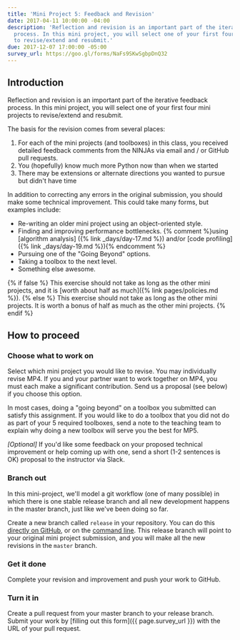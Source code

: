 ```yaml
---
title: 'Mini Project 5: Feedback and Revision'
date: 2017-04-11 10:00:00 -04:00
description: 'Reflection and revision is an important part of the iterative feedback
  process. In this mini project, you will select one of your first four mini projects
  to revise/extend and resubmit.'
due: 2017-12-07 17:00:00 -05:00
survey_url: https://goo.gl/forms/NaFs9SKwSgbpDnQ32
---
```


## Introduction

Reflection and revision is an important part of the iterative feedback
process. In this mini project, you will select one of your first four mini
projects to revise/extend and resubmit.

The basis for the revision comes from several places:

1. For each of the mini projects (and toolboxes) in this class, you received detailed feedback comments from the NINJAs via email and / or GitHub pull requests.
2. You (hopefully) know much more Python now than when we started
3. There may be extensions or alternate directions you wanted to pursue but didn't have time

In addition to correcting any errors in the original submission, you should
make some technical improvement. This could take many forms, but examples
include:

* Re-writing an older mini project using an object-oriented style.
* Finding and improving performance bottlenecks. {% comment %}using [algorithm analysis\]
({% link _days/day-17.md %}) and/or [code profiling]({% link _days/day-19.md %}){% endcomment %}
* Pursuing one of the "Going Beyond" options.
* Taking a toolbox to the next level.
* Something else awesome.

{% if false %}
This exercise should not take as long as the other mini projects, and it is
[worth about half as much]({% link pages/policies.md %}).
{% else %}
This exercise should not take as long as the other mini projects. It is worth a bonus of half as much as the other mini projects.
{% endif %}

## How to proceed

### Choose what to work on

Select which mini project you would like to revise. You may individually
revise MP4. If you and your partner want to work together on MP4, you must
each make a significant contribution. Send us a proposal (see below) if you
choose this option.

In most cases, doing a "going beyond" on a toolbox you submitted can satisfy this assignment.
If you would like to do a toolbox that you did not do as part of your 5 required toolboxes,
send a note to the teaching team to explain why doing a new toolbox will serve you the best for MP5.

_[Optional]_ If you'd like some feedback on your proposed technical
improvement or help coming up with one, send a short (1-2 sentences is OK)
proposal to the instructor via Slack.

### Branch out

In this mini-project, we'll model a git workflow (one of many possible) in
which there is one stable release branch and all new development happens in
the master branch, just like we've been doing so far.

Create a new branch called `release` in your repository. You can do this
[directly on GitHub](https://help.github.com/articles/creating-and-deleting-branches-within-your-repository/),
or on the [command line](https://git-scm.com/book/en/v2/Git-Branching-Basic-Branching-and-Merging). This release
branch will point to your original mini project submission, and you will make
all the new revisions in the `master` branch.

### Get it done

Complete your revision and improvement and push your work to GitHub.

### Turn it in

Create a pull request from your master branch to your release branch. Submit
your work by [filling out this form]({{ page.survey_url }}) with the
URL of your pull request.
